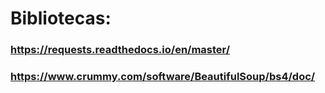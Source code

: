 # Bibliotecas:

### https://requests.readthedocs.io/en/master/
### https://www.crummy.com/software/BeautifulSoup/bs4/doc/